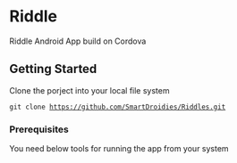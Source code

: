 # Riddle

Riddle Android App build on Cordova 

## Getting Started

Clone the porject into your local file system

<code>git clone https://github.com/SmartDroidies/Riddles.git</code>

### Prerequisites

You need below tools for running the app from your system

